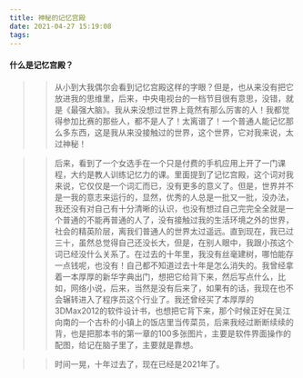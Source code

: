 ```yaml
---
title: 神秘的记忆宫殿
date: 2021-04-27 15:19:08
tags:
---
```

  

#### 什么是记忆宫殿？

>> 从小到大我偶尔会看到记忆宫殿这样的字眼？但是，也从来没有把它放进我的思维里，后来，中央电视台的一档节目很有意思，没错，就是《最强大脑》。我从来没想过世界上竟然有那么厉害的人！我都觉得参加比赛的那些人，都不是人了！太离谱了！一个普通人能记忆那么多东西，这是我从来没接触过的世界，这个世界，它对我来说，太过神秘！

>> 后来，看到了一个女选手在一个只是付费的手机应用上开了一门课程，大约是教人训练记忆力的课。里面提到了记忆宫殿，这个词对我来说，它仅仅是一个词汇而已，没有更多的意义了。但是，世界并不是一我的意志来运行的，显然，优秀的人总是一批又一批，没办法，我还没有对自己有十分清晰的认识，也没有想过自己完完全全就是一个普通的不能再普通的人了，没有接触过我的生活环境之外的世界，社会的精英阶层，离我们普通人的世界太过遥远。直到现在，我已过三十，虽然总觉得自己还没长大，但是，在别人眼中，我跟小孩这个词已经没什么关系了。在过去的十年里，我没有丝毫建树，哪怕能存一点钱呢，也没有！自己都不知道过去十年是怎么消失的。我曾经拿着一本厚厚的新华字典出门，想把它给背下来，然后写点什么，比如，网络小说，后来，当然是没有后来了，如果有的话，我现在也不会辗转进入了程序员这个行业了。我还曾经买了本厚厚的3DMax2012的软件设计书，也想把它背下来，那个时候正好在吴江向南的一个古朴的小镇上的饭店里当传菜员，后来我经过断断续续的背，也是把那本书的第一章的100多张图片，主要是软件界面操作的配图，给记在脑子里了，主要就是靠想。

>> 时间一晃，十年过去了，现在已经是2021年了。

